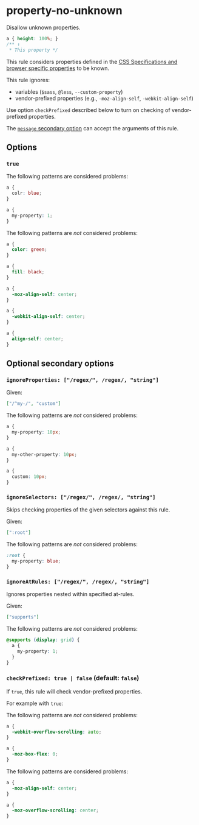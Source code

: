 # property-no-unknown

Disallow unknown properties.

<!-- prettier-ignore -->
```css
a { height: 100%; }
/** ↑
 * This property */
```

This rule considers properties defined in the [CSS Specifications and browser specific properties](https://github.com/betit/known-css-properties#source) to be known.

This rule ignores:

- variables (`$sass`, `@less`, `--custom-property`)
- vendor-prefixed properties (e.g., `-moz-align-self`, `-webkit-align-self`)

Use option `checkPrefixed` described below to turn on checking of vendor-prefixed properties.

The [`message` secondary option](https://github.com/stylelint/stylelint/tree/15.10.3/docs/user-guide/configure.md#message) can accept the arguments of this rule.

## Options

### `true`

The following patterns are considered problems:

<!-- prettier-ignore -->
```css
a {
  colr: blue;
}
```

<!-- prettier-ignore -->
```css
a {
  my-property: 1;
}
```

The following patterns are _not_ considered problems:

<!-- prettier-ignore -->
```css
a {
  color: green;
}
```

<!-- prettier-ignore -->
```css
a {
  fill: black;
}
```

<!-- prettier-ignore -->
```css
a {
  -moz-align-self: center;
}
```

<!-- prettier-ignore -->
```css
a {
  -webkit-align-self: center;
}
```

<!-- prettier-ignore -->
```css
a {
  align-self: center;
}
```

## Optional secondary options

### `ignoreProperties: ["/regex/", /regex/, "string"]`

Given:

```json
["/^my-/", "custom"]
```

The following patterns are _not_ considered problems:

<!-- prettier-ignore -->
```css
a {
  my-property: 10px;
}
```

<!-- prettier-ignore -->
```css
a {
  my-other-property: 10px;
}
```

<!-- prettier-ignore -->
```css
a {
  custom: 10px;
}
```

### `ignoreSelectors: ["/regex/", /regex/, "string"]`

Skips checking properties of the given selectors against this rule.

Given:

```json
[":root"]
```

The following patterns are _not_ considered problems:

<!-- prettier-ignore -->
```css
:root {
  my-property: blue;
}
```

### `ignoreAtRules: ["/regex/", /regex/, "string"]`

Ignores properties nested within specified at-rules.

Given:

```json
["supports"]
```

The following patterns are _not_ considered problems:

<!-- prettier-ignore -->
```css
@supports (display: grid) {
  a {
    my-property: 1;
  }
}
```

### `checkPrefixed: true | false` (default: `false`)

If `true`, this rule will check vendor-prefixed properties.

For example with `true`:

The following patterns are _not_ considered problems:

<!-- prettier-ignore -->
```css
a {
  -webkit-overflow-scrolling: auto;
}
```

<!-- prettier-ignore -->
```css
a {
  -moz-box-flex: 0;
}
```

The following patterns are considered problems:

<!-- prettier-ignore -->
```css
a {
  -moz-align-self: center;
}
```

<!-- prettier-ignore -->
```css
a {
  -moz-overflow-scrolling: center;
}
```
